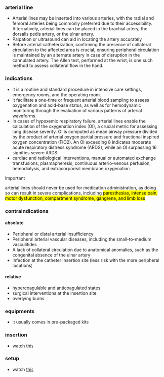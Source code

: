 ### arterial line
- Arterial lines may be inserted into various arteries, with the radial and femoral arteries being commonly preferred due to their accessibility. Alternatively, arterial lines can be placed in the brachial artery, the dorsalis pedis artery, or the ulnar artery.
- Palpation or ultrasound can aid in locating the artery accurately
- Before arterial catheterization, confirming the presence of collateral circulation to the affected area is crucial, ensuring peripheral circulation is maintained by an alternate artery in case of disruption in the cannulated artery. The Allen test, performed at the wrist, is one such method to assess collateral flow in the hand.

### indications
- it is a routine and standard procedure in intensive care settings, emergency rooms, and the operating room. 
- it facilitate a one-time or frequent arterial blood sampling to assess oxygenation and acid-base status, as well as for hemodynamic monitoring through the evaluation of various patterns of arterial waveforms.
- In cases of hypoxemic respiratory failure, arterial lines enable the calculation of the oxygenation index (OI), a crucial metric for assessing lung disease severity. OI is computed as mean airway pressure divided by the product of arterial oxygen partial pressure and fractional inspired oxygen concentration (FiO2). An OI exceeding 8 indicates moderate acute respiratory distress syndrome (ARDS), while an OI surpassing 16 signifies severe ARDS.
- cardiac and radiological interventions, manual or automated exchange transfusions, plasmapheresis, continuous arterio-venous perfusion, hemodialysis, and extracorporeal membrane oxygenation.

> [!IMPORTANT]
> arterial lines should never be used for medication administration, as doing so can result in severe complications, including <mark>paresthesias, intense pain, motor dysfunction, compartment syndrome, gangrene, and limb loss</mark>

### contraindications

#### absolute
- Peripheral or distal arterial insufficiency
- Peripheral arterial vascular diseases, including the small-to-medium vasculitides
- A lack of collateral circulation due to anatomical anomalies, such as the congenital absence of the ulnar artery
- Infection at the catheter insertion site (less risk with the more peripheral locations)

#### relative
- hypercoagulable and anticoagulated states
- surgical interventions at the insertion site
- overlying burns

### equipments
- it usually comes in pre-packaged kits

### insertion
- watch [this](https://youtu.be/IsfmzuOEWWk?si=KkFCL9mTIx8qYuGU)

### setup
- watch [this](https://youtu.be/vJ_anWmQbUM?si=JCZ5zQ40d3zSKYBa)
